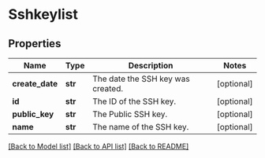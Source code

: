 # Sshkeylist

## Properties
Name | Type | Description | Notes
------------ | ------------- | ------------- | -------------
**create_date** | **str** | The date the SSH key was created. | [optional] 
**id** | **str** | The ID of the SSH key. | [optional] 
**public_key** | **str** | The Public SSH key. | [optional] 
**name** | **str** | The name of the SSH key. | [optional] 

[[Back to Model list]](../README.md#documentation-for-models) [[Back to API list]](../README.md#documentation-for-api-endpoints) [[Back to README]](../README.md)


